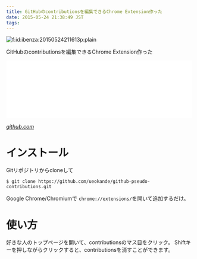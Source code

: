```yaml
---
title: GitHubのcontributionsを編集できるChrome Extension作った
date: 2015-05-24 21:38:49 JST
tags: 
---
```


<span itemscope itemtype="http://schema.org/Photograph"><img src="/2015/05/24/20150524211613.png" alt="f:id:ibenza:20150524211613p:plain" title="f:id:ibenza:20150524211613p:plain" class="hatena-fotolife" itemprop="image"></span>

GitHubのcontributionsを編集できるChrome Extension作った

<iframe src="//hatenablog-parts.com/embed?url=https%3A%2F%2Fgithub.com%2FiBenza%2Fgithub-pseudo-contributions" title="ueokande/github-pseudo-contributions" class="embed-card embed-webcard" scrolling="no" frameborder="0" style="display: block; width: 100%; height: 155px; max-width: 500px; margin: 10px 0px;"></iframe>

<cite>[github.com](https://github.com/iBenza/github-pseudo-contributions)</cite>

# インストール

Gitリポジトリからcloneして

```
$ git clone https://github.com/ueokande/github-pseudo-contributions.git
```

Google Chrome/Chromiumで `chrome://extensions/`を開いて追加するだけ。

# 使い方

好きな人のトップページを開いて、contributionsのマス目をクリック。
Shiftキーを押しながらクリックすると、contributionsを消すことができます。

